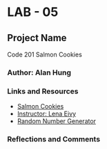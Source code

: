 # LAB - 05

## Project Name

Code 201
Salmon Cookies

### Author: Alan Hung

### Links and Resources

- [Salmon Cookies](index.html)
- [Instructor: Lena Eivy](mailto:lena@codefellows.com)
- [Random Number Generator](https://developer.mozilla.org/en-US/docs/Web/JavaScript/Reference/Global_Objects/Math/random) <!-- Code for Number Generator taken from this site -->

### Reflections and Comments

